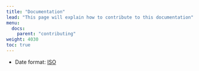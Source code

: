 ```yaml
---
title: "Documentation"
lead: "This page will explain how to contribute to this documentation"
menu:
  docs:
    parent: "contributing"
weight: 4030
toc: true
---
```


- Date format: [ISO](https://greenwichmeantime.com/articles/clocks/iso)
